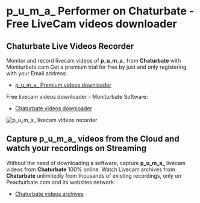 # p_u_m_a_ Performer on Chaturbate - Free LiveCam videos downloader

## Chaturbate Live Videos Recorder

Monitor and record livecam videos of **p_u_m_a_** from **Chaturbate** with Moniturbate.com
Get a premium trial for free by just and only registering with your Email address:
* [p_u_m_a_ Premium videos downloader](https://moniturbate.com/request-demo-licence-key.html)

Free livecam videos downloader - Moniturbate Software:
* [Chaturbate videos downloader](https://moniturbate.com/moniturbate-download-software.html)

![p_u_m_a_ livecam videos recorder](https://peachurnet.com/templates/moniturbate-software.png)


## Capture p_u_m_a_ videos from the Cloud and watch your recordings on Streaming

Without the need of downloading a software, capture **p_u_m_a_** livecam videos from **Chaturbate** 100% online.
Watch Livecam archives from **Chaturbate** unlimitedly from thousands of existing recordings, only on Peachurbate.com and its websites network:
* [Chaturbate videos archives](https://peachurnet.com/)